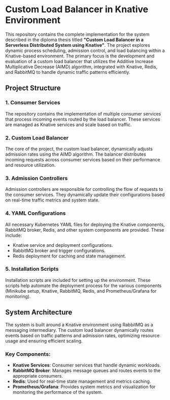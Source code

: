 # Custom Load Balancer in Knative Environment

This repository contains the complete implementation for the system described in the diploma thesis titled **"Custom Load Balancer in a Serverless Distributed System using Knative"**. The project explores dynamic process scheduling, admission control, and load balancing within a Knative-based environment. The primary focus is the development and evaluation of a custom load balancer that utilizes the Additive Increase Multiplicative Decrease (AIMD) algorithm, integrated with Knative, Redis, and RabbitMQ to handle dynamic traffic patterns efficiently.

## Project Structure

### 1. Consumer Services
The repository contains the implementation of multiple consumer services that process incoming events routed by the load balancer. These services are managed as Knative services and scale based on traffic.

### 2. Custom Load Balancer
The core of the project, the custom load balancer, dynamically adjusts admission rates using the AIMD algorithm. The balancer distributes incoming requests across consumer services based on their performance and resource utilization.

### 3. Admission Controllers
Admission controllers are responsible for controlling the flow of requests to the consumer services. They dynamically update their configurations based on real-time traffic metrics and system state.

### 4. YAML Configurations
All necessary Kubernetes YAML files for deploying the Knative components, RabbitMQ broker, Redis, and other system components are provided. These include:
- Knative service and deployment configurations.
- RabbitMQ broker and trigger configurations.
- Redis deployment for caching and state management.

### 5. Installation Scripts
Installation scripts are included for setting up the environment. These scripts help automate the deployment process for the various components (Minikube setup, Knative, RabbitMQ, Redis, and Prometheus/Grafana for monitoring).

## System Architecture

The system is built around a Knative environment using RabbitMQ as a messaging intermediary. The custom load balancer dynamically routes events based on traffic patterns and admission rates, optimizing resource usage and ensuring efficient scaling.

### Key Components:
- **Knative Services**: Consumer services that handle dynamic workloads.
- **RabbitMQ Broker**: Manages message queues and routes events to the appropriate consumers.
- **Redis**: Used for real-time state management and metrics caching.
- **Prometheus/Grafana**: Provides system metrics and visualization for monitoring the performance of the system.

